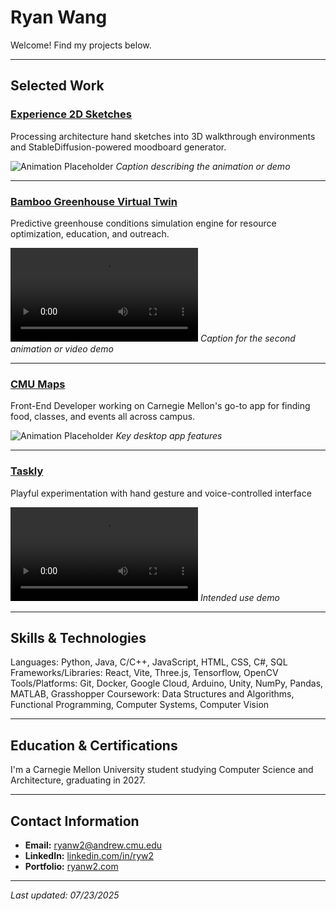 # Ryan Wang

Welcome! Find my projects below.

---

## Selected Work

### [Experience 2D Sketches](#project-1)
Processing architecture hand sketches into 3D walkthrough environments and StableDiffusion-powered moodboard generator.

![Animation Placeholder](placeholder-animation-1.gif)
*Caption describing the animation or demo*

---

### [Bamboo Greenhouse Virtual Twin](#project-2)
Predictive greenhouse conditions simulation engine for resource optimization, education, and outreach.

![Animation Placeholder](placeholder-animation-2.mov)
*Caption for the second animation or video demo*

---

### [CMU Maps](#project-3)
Front-End Developer working on Carnegie Mellon's go-to app for finding food, classes, and events all across campus.

![Animation Placeholder](placeholder-animation-3.gif)
*Key desktop app features*

---

### [Taskly](#project-4)
Playful experimentation with hand gesture and voice-controlled interface

![Animation Placeholder](placeholder-animation-4.mov)
*Intended use demo*

---

## Skills & Technologies

Languages: Python, Java, C/C++, JavaScript, HTML, CSS, C#, SQL
Frameworks/Libraries: React, Vite, Three.js, Tensorflow, OpenCV
Tools/Platforms: Git, Docker, Google Cloud, Arduino, Unity, NumPy, Pandas, MATLAB, Grasshopper
Coursework: Data Structures and Algorithms, Functional Programming, Computer Systems, Computer Vision

---

## Education & Certifications

I'm a Carnegie Mellon University student studying Computer Science and Architecture, graduating in 2027.

---

## Contact Information

- **Email:** [ryanw2@andrew.cmu.edu](mailto:ryanw2@andrew.cmu.edu)
- **LinkedIn:** [linkedin.com/in/ryw2](https://linkedin.com/in/ryw2)
- **Portfolio:** [ryanw2.com](https://ryanw2.com)

---

*Last updated: 07/23/2025*
